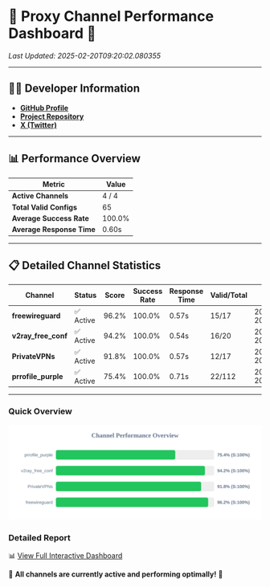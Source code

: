 # 🌟 Proxy Channel Performance Dashboard 🌟

_Last Updated: 2025-02-20T09:20:02.080355_

---

## 👩‍💻 Developer Information

- **[GitHub Profile](https://github.com/4n0nymou3)**  
- **[Project Repository](https://github.com/4n0nymou3/multi-proxy-config-fetcher)**  
- **[X (Twitter)](https://x.com/4n0nymou3)**  

---

## 📊 Performance Overview

| Metric                | Value       |
|-----------------------|-------------|
| **Active Channels**   | 4 / 4       |
| **Total Valid Configs** | 65          |
| **Average Success Rate** | 100.0%      |
| **Average Response Time** | 0.60s       |

---

## 📋 Detailed Channel Statistics

| Channel          | Status     | Score  | Success Rate | Response Time | Valid/Total | Last Success               |
|------------------|------------|--------|--------------|---------------|-------------|----------------------------|
| **freewireguard**  | ✅ Active  | 96.2%  | 100.0% | 0.57s         | 15/17       | 2025-02-20T09:20:02.078536 |
| **v2ray_free_conf**  | ✅ Active  | 94.2%  | 100.0% | 0.54s         | 16/20       | 2025-02-20T09:20:00.873979 |
| **PrivateVPNs**  | ✅ Active  | 91.8%  | 100.0% | 0.57s         | 12/17       | 2025-02-20T09:20:01.483065 |
| **prrofile_purple**  | ✅ Active  | 75.4%  | 100.0% | 0.71s         | 22/112       | 2025-02-20T09:20:00.300515 |

---

### Quick Overview
<div align="center">
  <a href="https://raw.githubusercontent.com/nullluser/NullRepo/refs/heads/main/assets/channel_stats_chart.svg">
    <img src="https://raw.githubusercontent.com/nullluser/NullRepo/refs/heads/main/assets/channel_stats_chart.svg" alt="Source Performance Statistics" width="800">
  </a>
</div>

### Detailed Report
📊 [View Full Interactive Dashboard](https://htmlpreview.github.io/?https://github.com/nullluser/NullRepo/blob/main/assets/performance_report.html)

🎉 **All channels are currently active and performing optimally!** 🎉
